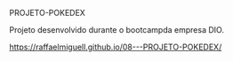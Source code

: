 PROJETO-POKEDEX

Projeto desenvolvido durante o bootcampda empresa DIO.

https://raffaelmiguell.github.io/08---PROJETO-POKEDEX/
